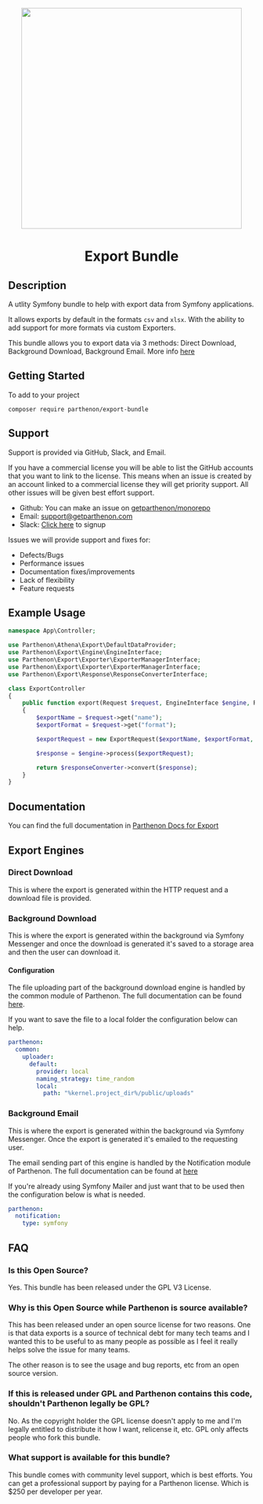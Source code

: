 <p align="center">
  <img width="450px" src="https://getparthenon.com/images/logo.svg">
</p>

<p align="center">
  <h1 style="text-align: center">Export Bundle</h1>
</p>

## Description

A utlity Symfony bundle to help with export data from Symfony applications.

It allows exports by default in the formats `csv` and `xlsx`. With the ability to add support for more formats via custom Exporters.

This bundle allows you to export data via 3 methods: Direct Download, Background Download, Background Email. More info [here](#export-engines)

## Getting Started

To add to your project

`composer require parthenon/export-bundle`

## Support

Support is provided via GitHub, Slack, and Email.

If you have a commercial license you will be able to list the GitHub accounts that you want to link to the license. This
means when an issue is created by an account linked to a commercial license they will get priority support. All other
issues will be given best effort support.

* Github: You can make an issue on [getparthenon/monorepo](https://github.com/getparthenon/monorepo/issues/new/choose)
* Email: support@getparthenon.com
* Slack: [Click here](https://join.slack.com/t/parthenonsupport/shared_invite/zt-1kmmuvul0-Ai1Sp6j3SzlF955Z~CD~~Q) to signup

Issues we will provide support and fixes for:

* Defects/Bugs
* Performance issues
* Documentation fixes/improvements
* Lack of flexibility
* Feature requests

## Example Usage

```php
namespace App\Controller;

use Parthenon\Athena\Export\DefaultDataProvider;
use Parthenon\Export\Engine\EngineInterface;
use Parthenon\Export\Exporter\ExporterManagerInterface;
use Parthenon\Export\Exporter\ExporterManagerInterface;
use Parthenon\Export\Response\ResponseConverterInterface;

class ExportController
{
    public function export(Request $request, EngineInterface $engine, ResponseConverterInterface $responseConverter)
    {
        $exportName = $request->get("name");
        $exportFormat = $request->get("format");

        $exportRequest = new ExportRequest($exportName, $exportFormat, DefaultDataProvider::class, $parameters);

        $response = $engine->process($exportRequest);

        return $responseConverter->convert($response);
    }
}
```

## Documentation

You can find the full documentation in [Parthenon Docs for Export](https://getparthenon.com/docs/next/export/overview)

## Export Engines

### Direct Download 

This is where the export is generated within the HTTP request and a download file is provided.

### Background Download

This is where the export is generated within the background via Symfony Messenger and once the download is generated it's saved to a storage area and then the user can download it.

#### Configuration

The file uploading part of the background download engine is handled by the common module of Parthenon. The full documentation can be found [here](https://getparthenon.com/docs/next/common/upload/).

If you want to save the file to a local folder the configuration below can help.

```yaml
parthenon:
  common:
    uploader:
      default:
        provider: local
        naming_strategy: time_random
        local:  
          path: "%kernel.project_dir%/public/uploads"
```
### Background Email

This is where the export is generated within the background via Symfony Messenger. Once the export is generated it's emailed to the requesting user.

The email sending part of this engine is handled by the Notification module of Parthenon. The full documentation can be found at [here](https://getparthenon.com/docs/next/notification/email)

If you're already using Symfony Mailer and just want that to be used then the configuration below is what is needed.

```yaml
parthenon:
  notification:
    type: symfony
```

## FAQ

### Is this Open Source?

Yes. This bundle has been released under the GPL V3 License.

### Why is this Open Source while Parthenon is source available?

This has been released under an open source license for two reasons. One is that data exports is a source of technical debt for many tech teams and I wanted this to be useful to as many people as possible as I feel it really helps solve the issue for many teams.

The other reason is to see the usage and bug reports, etc from an open source version.

### If this is released under GPL and Parthenon contains this code, shouldn't Parthenon legally be GPL?

No. As the copyright holder the GPL license doesn't apply to me and I'm legally entitled to distribute it how I want, relicense it, etc. GPL only affects people who fork this bundle.

### What support is available for this bundle?

This bundle comes with community level support, which is best efforts. You can get a professional support by paying for a Parthenon license. Which is $250 per developer per year.

